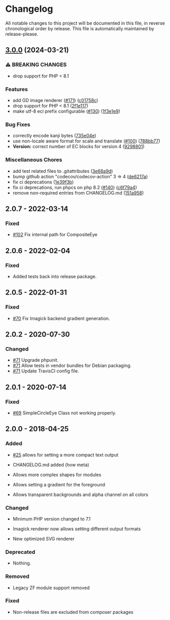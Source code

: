 # Changelog

All notable changes to this project will be documented in this file, in reverse chronological order by release.
This file is automatically maintained by release-please.

## [3.0.0](https://github.com/mustanggb/BaconQrCode/compare/v2.0.6...v3.0.0) (2024-03-21)


### ⚠ BREAKING CHANGES

* drop support for PHP < 8.1

### Features

* add GD image renderer ([#171](https://github.com/mustanggb/BaconQrCode/issues/171)) ([c01758c](https://github.com/mustanggb/BaconQrCode/commit/c01758cc4bf2eb4225b92dae7d766c1a4b069185))
* drop support for PHP &lt; 8.1 ([2f1e117](https://github.com/mustanggb/BaconQrCode/commit/2f1e117289ad94cfa681ef092e17557f434b35e1))
* make utf-8 eci prefix configurable ([#130](https://github.com/mustanggb/BaconQrCode/issues/130)) ([1f3e1e9](https://github.com/mustanggb/BaconQrCode/commit/1f3e1e90222057fdc0fdadf2ec9c83a67d1fc03b))


### Bug Fixes

* correctly encode kanji bytes ([735e04e](https://github.com/mustanggb/BaconQrCode/commit/735e04e44c8a4544481f218dcea42dacebc2a09c))
* use non-locale aware format for scale and translate ([#100](https://github.com/mustanggb/BaconQrCode/issues/100)) ([788bb77](https://github.com/mustanggb/BaconQrCode/commit/788bb77af152abcb938dc8f0af4421084d78b949))
* **Version:** correct number of EC blocks for version 4 ([9298801](https://github.com/mustanggb/BaconQrCode/commit/92988018b8e3f960944945ae4b9ff158be403fc2))


### Miscellaneous Chores

* add test related files to .gitattributes ([3e68a9d](https://github.com/mustanggb/BaconQrCode/commit/3e68a9d37552e5c43c4fd801e66b41033153cba2))
* bump github action "codecov/codecov-action" 3 =&gt; 4 ([de6217a](https://github.com/mustanggb/BaconQrCode/commit/de6217abb28715a87b62fc104d06439df7df71ac))
* fix ci deprecations ([1e39f3b](https://github.com/mustanggb/BaconQrCode/commit/1e39f3b6eb67973b47ff63414a1807ae5c09c0b6))
* fix ci deprecations, run phpcs on php 8.2 ([#140](https://github.com/mustanggb/BaconQrCode/issues/140)) ([c6f79a4](https://github.com/mustanggb/BaconQrCode/commit/c6f79a46f3f0d9d18260f22f4ef5939932469559))
* remove non-required entries from CHANGELOG.md ([151a958](https://github.com/mustanggb/BaconQrCode/commit/151a9586b84738b9d7594149d162a3895e7f1e7e))

## 2.0.7 - 2022-03-14

### Fixed

- [#102](https://github.com/Bacon/BaconQrCode/issues/102) Fix internal path for CompositeEye

## 2.0.6 - 2022-02-04

### Fixed

- Added tests back into release package.

## 2.0.5 - 2022-01-31

### Fixed

- [#70](https://github.com/Bacon/BaconQrCode/issues/79) Fix Imagick backend gradient generation.

## 2.0.2 - 2020-07-30

### Changed

- [#71](https://github.com/Bacon/BaconQrCode/issues/71) Upgrade phpunit.
- [#71](https://github.com/Bacon/BaconQrCode/issues/71) Allow tests in vendor bundles for Debian packaging.
- [#71](https://github.com/Bacon/BaconQrCode/issues/71) Update TravisCI config file.

## 2.0.1 - 2020-07-14

### Fixed

- [#69](https://github.com/Bacon/BaconQrCode/pull/69) SimpleCircleEye Class not working properly.

## 2.0.0 - 2018-04-25

### Added

- [#25](https://github.com/Bacon/BaconQrCode/pull/25) allows for setting a more compact text output

- CHANGELOG.md added (how meta)

- Allows more complex shapes for modules

- Allows setting a gradient for the foreground

- Allows transparent backgrounds and alpha channel on all colors

### Changed

- Minimum PHP version changed to 7.1

- Imagick renderer now allows setting different output formats

- New optimized SVG renderer

### Deprecated

- Nothing.

### Removed

- Legacy ZF module support removed

### Fixed

- Non-release files are excluded from composer packages
